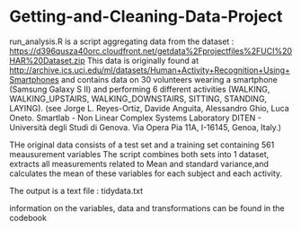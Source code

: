 # Getting-and-Cleaning-Data-Project


run_analysis.R  is a script aggregating data from the dataset :
https://d396qusza40orc.cloudfront.net/getdata%2Fprojectfiles%2FUCI%20HAR%20Dataset.zip
This data is originally found at http://archive.ics.uci.edu/ml/datasets/Human+Activity+Recognition+Using+Smartphones and contains data on 30 volunteers wearing a smartphone (Samsung Galaxy S II) and performing  6 different activities  (WALKING, WALKING_UPSTAIRS, WALKING_DOWNSTAIRS, SITTING, STANDING, LAYING).
(see Jorge L. Reyes-Ortiz, Davide Anguita, Alessandro Ghio, Luca Oneto. Smartlab - Non Linear Complex Systems Laboratory DITEN - Università degli Studi di Genova. Via Opera Pia 11A, I-16145, Genoa, Italy.)

THe original data consists of a test set and a training set containing 561 meausurement variables 
The script combines both sets into 1 dataset, extracts all measurements related to Mean and standard variance,and calculates the mean of these variables for each subject and each activity.

The output is a text file : tidydata.txt

information on the variables, data and transformations can be found in the codebook
